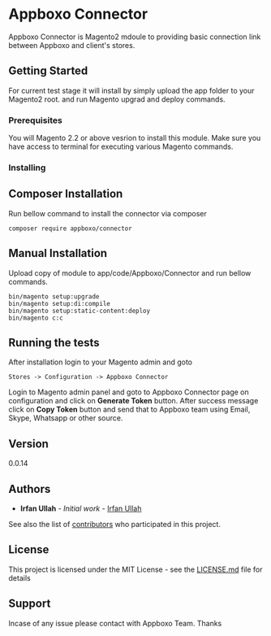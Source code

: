 # Appboxo Connector

Appboxo Connector is Magento2 mdoule to providing basic connection link between Appboxo and client's stores. 

## Getting Started

For current test stage it will install by simply upload the app folder to your Magento2 root. and run Magento upgrad and deploy commands.

### Prerequisites

You will Magento 2.2 or above vesrion to install this module. Make sure you have access to terminal for executing various Magento commands. 


### Installing

## Composer Installation

Run bellow command to install the connector via composer
```
composer require appboxo/connector
```

## Manual Installation

Upload copy of module to app/code/Appboxo/Connector and run bellow commands. 

```
bin/magento setup:upgrade
bin/magento setup:di:compile
bin/magento setup:static-content:deploy
bin/magento c:c
```


## Running the tests

After installation login to your Magento admin and goto 
```
Stores -> Configuration -> Appboxo Connector
```
Login to Magento admin panel and goto to Appboxo Connector page on configuration and click on **Generate Token** button. After success message click on **Copy Token** button and send that to Appboxo team using Email, Skype, Whatsapp or other source. 


## Version

0.0.14

## Authors

* **Irfan Ullah** - *Initial work* - [Irfan Ullah](https://github.com/Irfanbh)

See also the list of [contributors](https://github.com/Appboxo/shopboxo-magento-module/contributors) who participated in this project.

## License

This project is licensed under the MIT License - see the [LICENSE.md](LICENSE.md) file for details

## Support
Incase of any issue please contact with Appboxo Team. 
Thanks

